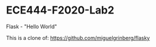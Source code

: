# ECE444-F2020-Lab2
Flask - "Hello World"

This is a clone of: https://github.com/miguelgrinberg/flasky